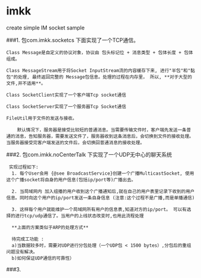 # imkk
create simple IM  socket sample

###1. 包com.imkk.socketcs 下面实现了一个TCP通信。
	
	Class Message是自定义的协议对象，协议由 包头标记位 + 消息类型 + 包体长度 + 包体 组成。
	
	Class MessageStream用于将Socket InputStream流的内容缓存下来, 进行"半包"和"黏包"的处理, 最终返回完整的 Message包信息。处理的过程在内存里， 所以, **对于大型的文件,并不适用**。
	
	Class SocketClient实现了一个客户端Tcp socket通信
	
	Class SocketServer实现了一个服务器Tcp Socket通信
	
	FileUtil用于文件的发送与接收。
	
		默认情况下，服务器是接受比较短的普通消息。当需要传输文件时，客户端先发送一条普通的消息，告知服务器，需要发送文件了，服务器收到这条消息后，会切换到文件的接收处理。当服务器接受完客户端发送的文件后，会切换回普通消息的接收处理。
	
	
###2. 包com.imkk.noCenterTalk 下实现了一个UDP无中心的聊天系统

	 实现过程如下:
	  1. 每个User会用 {@see BroadcastService}创建一个广播MulticastSocket, 使用这个广播socket将自身的用户信息(包括ip/port等)广播出去。
	  
	  2. 当局域网内 加入组播的用户收到这个广播通知后,就在自己的用户表里记录下收到的用户信息。同时向这个用户的ip/port发送一条自身信息 (注意:这个过程不是广播,而是单播通信)
	  
      3. 这样每个用户就能维护一个局域网所有用户的信息表,知道对方的ip/port。 可以有选择的进行tcp/udp通信了。当用户的上线状态改变时,也用此流程处理
      
      **上面的方案类似于ARP的处理方式**
      
      待完成工功能 :
      a)当数据较多时，需要对UDP进行分包处理（一个UDP包 < 1500 bytes）,分包后的重组问题没有解决。
      b)如何保证UDP通信的可靠性）
      
###3. 